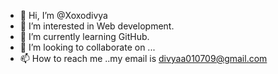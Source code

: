 - 👋 Hi, I’m @Xoxodivya
- 👀 I’m interested in Web development.
- 🌱 I’m currently learning GitHub.
- 💞️ I’m looking to collaborate on ...
- 📫 How to reach me ..my email is divyaa010709@gmail.com

<!---
Xoxodivya/Xoxodivya is a ✨ special ✨ repository because its `README.md` (this file) appears on your GitHub profile.
You can click the Preview link to take a look at your changes.
--->

